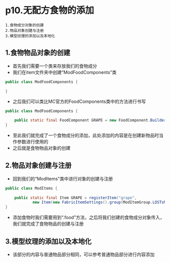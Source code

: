# p10.无配方食物的添加

    1.食物成分对象的创建
    2.物品对象创建与注册
    3.模型纹理的添加以及本地化

## 1.食物物品对象的创建
- 首先我们需要一个类来存放我们的食物成分
- 我们在item文件夹中创建“ModFoodComponents”类
```java
public class ModFoodComponents {
    
}
```
- 之后我们可以类比MC官方的FoodComponents类中的方法进行书写
```java
public class ModFoodComponents {

    public static final FoodComponent GRAPE = new FoodComponent.Builder().hunger(3).saturationModifier(0.3F).build();
}
```
- 至此我们就完成了一个食物成分的添加，此处添加的内容是在创建新物品时当作参数进行使用的
- 之后就是食物物品对象的创建


## 2.物品对象创建与注册
- 回到我们的“ModItems”类中进行对象的创建与注册
```java
public class ModItems {
    
    public static final Item GRAPE = registerItem("grape",
            new Item(new FabricItemSettings().group(ModItemGroup.LOSTsMOD).food(ModFoodComponents.GRAPE)));
}
```
- 添加食物时我们需要用到“.food”方法，之后将我们创建的食物成分对象传入，我们就完成了食物物品的创建与注册


## 3.模型纹理的添加以及本地化
- 该部分的内容与普通物品部分相同，可以参考普通物品部分进行内容添加
